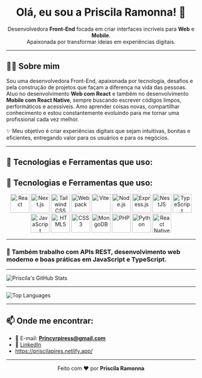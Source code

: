 <h1 align="center">Olá, eu sou a Priscila Ramonna! 👋</h1>

<p align="center">
Desenvolvedora <strong>Front-End</strong> focada em criar interfaces incríveis para <strong>Web</strong> e <strong>Mobile</strong>.<br>
Apaixonada por transformar ideias em experiências digitais.
</p>

---

## 👩‍💻 Sobre mim
 
Sou uma desenvolvedora Front-End, apaixonada por tecnologia, desafios e pela construção de projetos que façam a diferença na vida das pessoas.
Atuo no desenvolvimento **Web com React** e também no desenvolvimento **Mobile com React Native**, sempre buscando escrever códigos limpos, performáticos e acessíveis.
Amo aprender coisas novas, compartilhar conhecimento e estou constantemente evoluindo para me tornar uma profissional cada vez melhor.

✨ Meu objetivo é criar experiências digitais que sejam intuitivas, bonitas e eficientes, entregando valor para os usuários e para os negócios.

---

## 🚀 Tecnologias e Ferramentas que uso:

## 🚀 Tecnologias e Ferramentas que uso:

<div align="center">

<img src="https://cdn.jsdelivr.net/gh/devicons/devicon/icons/react/react-original.svg" width="50px" title="React"/>
<img src="https://cdn.jsdelivr.net/gh/devicons/devicon/icons/nextjs/nextjs-original.svg" width="50px" title="Next.js"/>
<img src="https://cdn.jsdelivr.net/gh/devicons/devicon/icons/tailwindcss/tailwindcss-plain.svg" width="50px" title="Tailwind CSS"/>
<img src="https://cdn.jsdelivr.net/gh/devicons/devicon/icons/webpack/webpack-original.svg" width="50px" title="Webpack"/>
<img src="https://vitejs.dev/logo.svg" width="50px" title="Vite"/>
<img src="https://cdn.jsdelivr.net/gh/devicons/devicon/icons/nodejs/nodejs-original.svg" width="50px" title="Node.js"/>
<img src="https://cdn.jsdelivr.net/gh/devicons/devicon/icons/express/express-original.svg" width="50px" title="Express.js"/>
<img src="https://cdn.jsdelivr.net/gh/devicons/devicon/icons/nestjs/nestjs-plain.svg" width="50px" title="NestJS"/>
<img src="https://cdn.jsdelivr.net/gh/devicons/devicon/icons/typescript/typescript-original.svg" width="50px" title="TypeScript"/>
<img src="https://cdn.jsdelivr.net/gh/devicons/devicon/icons/javascript/javascript-original.svg" width="50px" title="JavaScript"/>
<img src="https://cdn.jsdelivr.net/gh/devicons/devicon/icons/html5/html5-original.svg" width="50px" title="HTML5"/>
<img src="https://cdn.jsdelivr.net/gh/devicons/devicon/icons/css3/css3-original.svg" width="50px" title="CSS3"/>
<img src="https://cdn.jsdelivr.net/gh/devicons/devicon/icons/mongodb/mongodb-original.svg" width="50px" title="MongoDB"/>
<img src="https://cdn.jsdelivr.net/gh/devicons/devicon/icons/php/php-original.svg" width="50px" title="PHP"/>
<img src="https://cdn.jsdelivr.net/gh/devicons/devicon/icons/python/python-original.svg" width="50px" title="Python"/>
<img src="https://cdn.jsdelivr.net/gh/devicons/devicon/icons/react/react-original.svg" width="50px" title="React Native"/>
</div>

---

### 🔧 Também trabalho com APIs REST, desenvolvimento web moderno e boas práticas em JavaScript e TypeScript.



---
<!-- GitHub Stats -->
![Priscila's GitHub Stats](https://github-readme-stats.vercel.app/api?username=Princyrr&show_icons=true&theme=react)

---

<!-- Top Languages -->
![Top Languages](https://github-readme-stats.vercel.app/api/top-langs/?username=Princyrr&layout=compact&theme=react)

---


## 📫 Onde me encontrar:
- 💌 E-mail: **Princyrpiress@gmail.com**
- 💼 [LinkedIn](https://www.linkedin.com/in/priscila-pires-171617128/)
-  https://priscilapires.netlify.app/

---

<p align="center">
Feito com ❤️ por <strong>Priscila Ramonna</strong>
</p>
